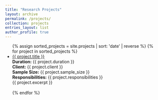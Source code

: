 ```yaml
---
title: "Research Projects"
layout: archive
permalink: /projects/
collection: projects
entries_layout: list
author_profile: true
---
```



<ul>
{% assign sorted_projects = site.projects | sort: 'date' | reverse %}
{% for project in sorted_projects %}
  <li>
    <a href="{{ project.url }}">{{ project.title }}</a>  
    <br><strong>Duration:</strong> {{ project.duration }}  
    <br><strong>Client:</strong> {{ project.client }}  
    <br><strong>Sample Size:</strong> {{ project.sample_size }}  
    <br><strong>Responsibilities:</strong> {{ project.responsibilities }}  
    <br>{{ project.excerpt }}
  </li>
  <br>
{% endfor %}
</ul>

